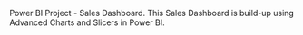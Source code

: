 Power BI Project - Sales Dashboard. This Sales Dashboard is build-up using Advanced Charts and Slicers in Power BI.
